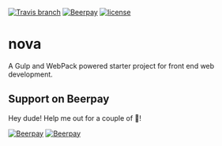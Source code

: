 [![Travis branch](https://img.shields.io/travis/SiriusBits/nova/develop.svg?style=flat-square)](https://travis-ci.org/SiriusBits/nova.svg?branch=develop)
[![Beerpay](https://beerpay.io/SiriusBits/nova/badge.svg?style=flat-square)](https://beerpay.io/SiriusBits/nova)
[![license](https://img.shields.io/github/license/mashape/apistatus.svg?style=flat-square)](https://github.com/SiriusBits/nova/blob/develop/LICENSE)

# nova

A Gulp and WebPack powered starter project for front end web development.

## Support on Beerpay

Hey dude! Help me out for a couple of :beers:!

[![Beerpay](https://beerpay.io/SiriusBits/nova/badge.svg?style=beer-square)](https://beerpay.io/SiriusBits/nova)  [![Beerpay](https://beerpay.io/SiriusBits/nova/make-wish.svg?style=flat-square)](https://beerpay.io/SiriusBits/nova?focus=wish)
